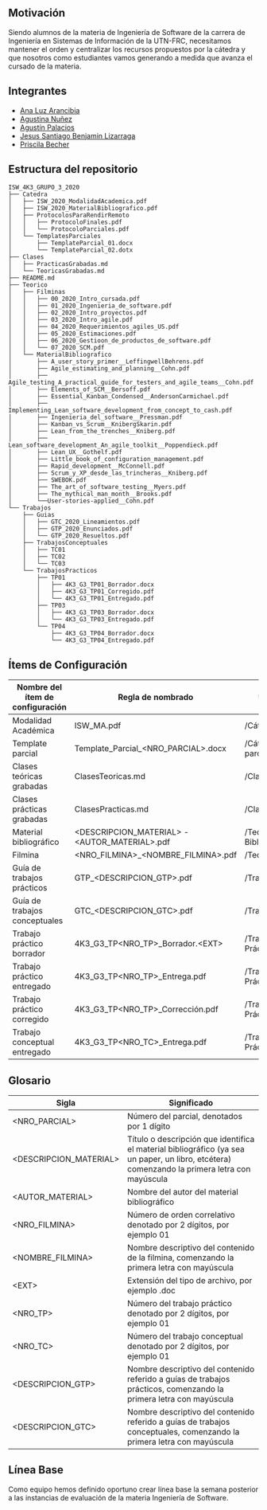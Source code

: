 ## Motivación

Siendo alumnos de la materia de Ingeniería de Software de la carrera de Ingeniería en Sistemas de Información de la UTN-FRC, necesitamos mantener el orden y centralizar los recursos propuestos por la cátedra y que nosotros como estudiantes vamos generando a medida que avanza el cursado de la materia.

## Integrantes

- [Ana Luz Arancibia](https://github.com/AnaLuzArancibia "Ana Luz Arancibia")
- [Agustina Nuñez](https://github.com/agustinanunez "Agustina Nuñez")
- [Agustín Palacios](https://github.com/AgustPalacios "Agustín Palacios")
- [Jesus Santiago Benjamin Lizarraga](https://github.com/belizar "Jesus Santiago Benjamin Lizarraga")
- [Priscila Becher](https://github.com/PriscilaBecher "Priscila Becher")

## Estructura del repositorio

```
ISW_4K3_GRUPO_3_2020
├── Catedra
│   ├── ISW_2020_ModalidadAcademica.pdf
│   ├── ISW_2020_MaterialBibliografico.pdf
│   ├── ProtocolosParaRendirRemoto
│   │   ├── ProtocoloFinales.pdf
│   │   └── ProtocoloParciales.pdf
│   └── TemplatesParciales
│       ├── TemplateParcial_01.docx
│       └── TemplateParcial_02.dotx
├── Clases
│   ├── PracticasGrabadas.md
│   └── TeoricasGrabadas.md
├── README.md
├── Teorico
│   ├── Filminas
│   │   ├── 00_2020_Intro_cursada.pdf
│   │   ├── 01_2020_Ingenieria_de_software.pdf
│   │   ├── 02_2020_Intro_proyectos.pdf
│   │   ├── 03_2020_Intro_agile.pdf
│   │   ├── 04_2020_Requerimientos_agiles_US.pdf
│   │   ├── 05_2020_Estimaciones.pdf
│   │   ├── 06_2020_Gestioon_de_productos_de_software.pdf
│   │   └── 07_2020_SCM.pdf
│   └── MaterialBibliografico
│       ├── A_user_story_primer__LeffingwellBehrens.pdf
│       ├── Agile_estimating_and_planning__Cohn.pdf
│       ├── Agile_testing_A_practical_guide_for_testers_and_agile_teams__Cohn.pdf
│       ├── Elements_of_SCM__Bersoff.pdf
│       ├── Essential_Kanban_Condensed__AndersonCarmichael.pdf
│       ├── Implementing_Lean_software_development_from_concept_to_cash.pdf
│       ├── Ingenieria_del_software__Pressman.pdf
│       ├── Kanban_vs_Scrum__KnibergSkarin.pdf
│       ├── Lean_from_the_trenches__Kniberg.pdf
│       ├── Lean_software_development_An_agile_toolkit__Poppendieck.pdf
│       ├── Lean_UX__Gothelf.pdf
│       ├── Little_book_of_configuration_management.pdf
│       ├── Rapid_development__McConnell.pdf
│       ├── Scrum_y_XP_desde_las_trincheras__Kniberg.pdf
│       ├── SWEBOK.pdf
│       ├── The_art_of_software_testing__Myers.pdf
│       ├── The_mythical_man_month__Brooks.pdf
│       └──User-stories-applied__Cohn.pdf
└── Trabajos
    ├── Guias
    │   ├── GTC_2020_Lineamientos.pdf
    │   ├── GTP_2020_Enunciados.pdf
    │   └── GTP_2020_Resueltos.pdf
    ├── TrabajosConceptuales
    │   ├── TC01
    │   ├── TC02
    │   └── TC03
    └── TrabajosPracticos
        ├── TP01
        │   ├── 4K3_G3_TP01_Borrador.docx
        │   ├── 4K3_G3_TP01_Corregido.pdf
        │   └── 4K3_G3_TP01_Entregado.pdf
        ├── TP03
        │   ├── 4K3_G3_TP03_Borrador.docx
        │   └── 4K3_G3_TP03_Entregado.pdf
        └── TP04
            ├── 4K3_G3_TP04_Borrador.docx
            └── 4K3_G3_TP04_Entregado.pdf
```








## Ítems de Configuración

| **Nombre del ítem de configuración** | **Regla de nombrado** | **Ubicación física** | **Tipo de ítem** |
| --- | --- | --- | --- |
| Modalidad Académica | ISW\_MA.pdf | /Cátedra | Cátedra |
| Template parcial | Template\_Parcial\_\<NRO\_PARCIAL\>.docx | /Cátedra/Templates parciales | Cátedra |
| Clases teóricas grabadas | ClasesTeoricas.md | /Clases | Clases |
| Clases prácticas grabadas | ClasesPracticas.md | /Clases | Clases |
| Material bibliográfico | \<DESCRIPCION\_MATERIAL\> - \<AUTOR\_MATERIAL\>.pdf | /Teórico/Material Bibliográfico | Cátedra |
| Filmina | \<NRO\_FILMINA\>\_\<NOMBRE\_FILMINA\>.pdf | /Teórico/Filminas | Cátedra |
| Guía de trabajos prácticos | GTP\_\<DESCRIPCION\_GTP\>.pdf | /Trabajos/Guias | Cátedra |
| Guía de trabajos conceptuales | GTC\_\<DESCRIPCION\_GTC\>.pdf | /Trabajos/Guias | Trabajos |
| Trabajo práctico borrador | 4K3\_G3\_TP\<NRO\_TP\>\_Borrador.\<EXT\> | /Trabajos/Trabajos Prácticos/TP\<NRO\_TP\> | Trabajos |
| Trabajo práctico entregado | 4K3\_G3\_TP\<NRO\_TP\>\_Entrega.pdf | /Trabajos/Trabajos Prácticos/TP\<NRO\_TP\> | Trabajos |
| Trabajo práctico corregido | 4K3\_G3\_TP\<NRO\_TP\>\_Corrección.pdf | /Trabajos/Trabajos Prácticos/TP\<NRO\_TP\> | Trabajos |
| Trabajo conceptual entregado | 4K3\_G3\_TP\<NRO\_TC\>\_Entrega.pdf | /Trabajos/Trabajos Prácticos/TP\<NRO\_TC\> | Trabajos |

## Glosario

| **Sigla** | **Significado** |
| --- | --- |
| \<NRO\_PARCIAL\> | Número del parcial, denotados por 1 dígito |
| \<DESCRIPCION\_MATERIAL\> | Título o descripción que identifica el material bibliográfico (ya sea un paper, un libro, etcétera) comenzando la primera letra con mayúscula |
| \<AUTOR\_MATERIAL\> | Nombre del autor del material bibliográfico |
| \<NRO\_FILMINA\> | Número de orden correlativo denotado por 2 dígitos, por ejemplo 01 |
| \<NOMBRE\_FILMINA\> | Nombre descriptivo del contenido de la filmina, comenzando la primera letra con mayúscula |
| \<EXT\> | Extensión del tipo de archivo, por ejemplo .doc |
| \<NRO\_TP\> | Número del trabajo práctico denotado por 2 dígitos, por ejemplo 01 |
| \<NRO\_TC\> | Número del trabajo conceptual denotado por 2 dígitos, por ejemplo 01 |
| \<DESCRIPCION\_GTP\> | Nombre descriptivo del contenido referido a guías de trabajos prácticos, comenzando la primera letra con mayúscula |
| \<DESCRIPCION\_GTC\> | Nombre descriptivo del contenido referido a guías de trabajos conceptuales, comenzando la primera letra con mayúscula |

## Línea Base

Como equipo hemos definido oportuno crear línea base la semana posterior a las instancias de evaluación de la materia Ingeniería de Software.
